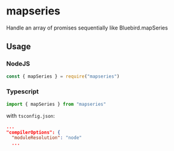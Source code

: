 # mapseries

Handle an array of promises sequentially like Bluebird.mapSeries

## Usage

### NodeJS

```js
const { mapSeries } = require("mapseries")
```

### Typescript

```js
import { mapSeries } from "mapseries"
```

with `tsconfig.json`:

```json
...
"compilerOptions": {
  "moduleResolution": "node"
  ...
```